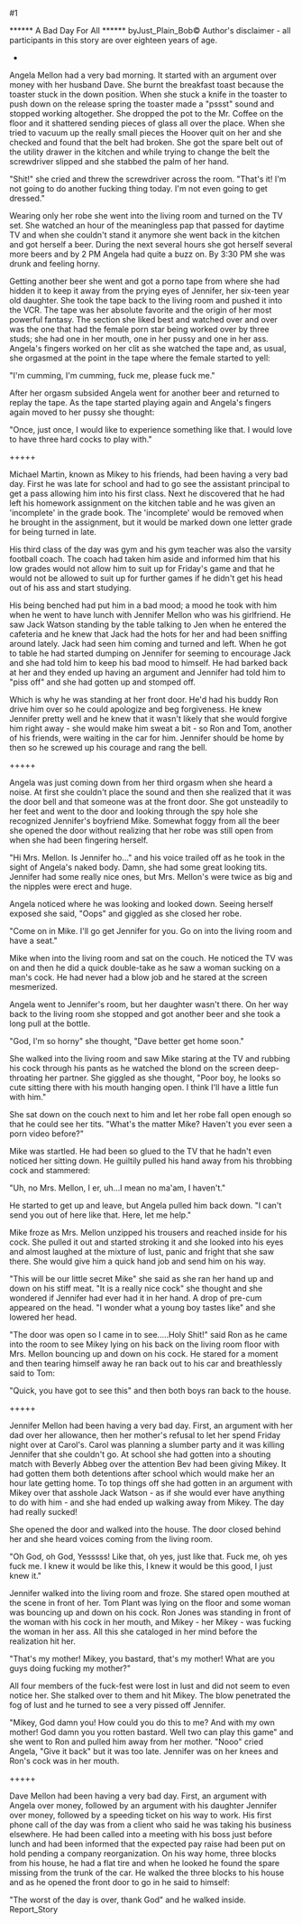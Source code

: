 #1 

 

 ****** A Bad Day For All ****** byJust_Plain_Bob© Author's disclaimer - all participants in this story are over eighteen years of age. 

 * 

 Angela Mellon had a very bad morning. It started with an argument over money with her husband Dave. She burnt the breakfast toast because the toaster stuck in the down position. When she stuck a knife in the toaster to push down on the release spring the toaster made a "pssst" sound and stopped working altogether. She dropped the pot to the Mr. Coffee on the floor and it shattered sending pieces of glass all over the place. When she tried to vacuum up the really small pieces the Hoover quit on her and she checked and found that the belt had broken. She got the spare belt out of the utility drawer in the kitchen and while trying to change the belt the screwdriver slipped and she stabbed the palm of her hand. 

 "Shit!" she cried and threw the screwdriver across the room. "That's it! I'm not going to do another fucking thing today. I'm not even going to get dressed." 

 Wearing only her robe she went into the living room and turned on the TV set. She watched an hour of the meaningless pap that passed for daytime TV and when she couldn't stand it anymore she went back in the kitchen and got herself a beer. During the next several hours she got herself several more beers and by 2 PM Angela had quite a buzz on. By 3:30 PM she was drunk and feeling horny. 

 Getting another beer she went and got a porno tape from where she had hidden it to keep it away from the prying eyes of Jennifer, her six-teen year old daughter. She took the tape back to the living room and pushed it into the VCR. The tape was her absolute favorite and the origin of her most powerful fantasy. The section she liked best and watched over and over was the one that had the female porn star being worked over by three studs; she had one in her mouth, one in her pussy and one in her ass. Angela's fingers worked on her clit as she watched the tape and, as usual, she orgasmed at the point in the tape where the female started to yell: 

 "I'm cumming, I'm cumming, fuck me, please fuck me." 

 After her orgasm subsided Angela went for another beer and returned to replay the tape. As the tape started playing again and Angela's fingers again moved to her pussy she thought: 

 "Once, just once, I would like to experience something like that. I would love to have three hard cocks to play with." 

 +++++ 

 Michael Martin, known as Mikey to his friends, had been having a very bad day. First he was late for school and had to go see the assistant principal to get a pass allowing him into his first class. Next he discovered that he had left his homework assignment on the kitchen table and he was given an 'incomplete' in the grade book. The 'incomplete' would be removed when he brought in the assignment, but it would be marked down one letter grade for being turned in late. 

 His third class of the day was gym and his gym teacher was also the varsity football coach. The coach had taken him aside and informed him that his low grades would not allow him to suit up for Friday's game and that he would not be allowed to suit up for further games if he didn't get his head out of his ass and start studying. 

 His being benched had put him in a bad mood; a mood he took with him when he went to have lunch with Jennifer Mellon who was his girlfriend. He saw Jack Watson standing by the table talking to Jen when he entered the cafeteria and he knew that Jack had the hots for her and had been sniffing around lately. Jack had seen him coming and turned and left. When he got to table he had started dumping on Jennifer for seeming to encourage Jack and she had told him to keep his bad mood to himself. He had barked back at her and they ended up having an argument and Jennifer had told him to "piss off" and she had gotten up and stomped off. 

 Which is why he was standing at her front door. He'd had his buddy Ron drive him over so he could apologize and beg forgiveness. He knew Jennifer pretty well and he knew that it wasn't likely that she would forgive him right away - she would make him sweat a bit - so Ron and Tom, another of his friends, were waiting in the car for him. Jennifer should be home by then so he screwed up his courage and rang the bell. 

 +++++ 

 Angela was just coming down from her third orgasm when she heard a noise. At first she couldn't place the sound and then she realized that it was the door bell and that someone was at the front door. She got unsteadily to her feet and went to the door and looking through the spy hole she recognized Jennifer's boyfriend Mike. Somewhat foggy from all the beer she opened the door without realizing that her robe was still open from when she had been fingering herself. 

 "Hi Mrs. Mellon. Is Jennifer ho..." and his voice trailed off as he took in the sight of Angela's naked body. Damn, she had some great looking tits. Jennifer had some really nice ones, but Mrs. Mellon's were twice as big and the nipples were erect and huge. 

 Angela noticed where he was looking and looked down. Seeing herself exposed she said, "Oops" and giggled as she closed her robe. 

 "Come on in Mike. I'll go get Jennifer for you. Go on into the living room and have a seat." 

 Mike when into the living room and sat on the couch. He noticed the TV was on and then he did a quick double-take as he saw a woman sucking on a man's cock. He had never had a blow job and he stared at the screen mesmerized. 

 Angela went to Jennifer's room, but her daughter wasn't there. On her way back to the living room she stopped and got another beer and she took a long pull at the bottle. 

 "God, I'm so horny" she thought, "Dave better get home soon." 

 She walked into the living room and saw Mike staring at the TV and rubbing his cock through his pants as he watched the blond on the screen deep-throating her partner. She giggled as she thought, "Poor boy, he looks so cute sitting there with his mouth hanging open. I think I'll have a little fun with him." 

 She sat down on the couch next to him and let her robe fall open enough so that he could see her tits. "What's the matter Mike? Haven't you ever seen a porn video before?" 

 Mike was startled. He had been so glued to the TV that he hadn't even noticed her sitting down. He guiltily pulled his hand away from his throbbing cock and stammered: 

 "Uh, no Mrs. Mellon, I er, uh...I mean no ma'am, I haven't." 

 He started to get up and leave, but Angela pulled him back down. "I can't send you out of here like that. Here, let me help." 

 Mike froze as Mrs. Mellon unzipped his trousers and reached inside for his cock. She pulled it out and started stroking it and she looked into his eyes and almost laughed at the mixture of lust, panic and fright that she saw there. She would give him a quick hand job and send him on his way. 

 "This will be our little secret Mike" she said as she ran her hand up and down on his stiff meat. "It is a really nice cock" she thought and she wondered if Jennifer had ever had it in her hand. A drop of pre-cum appeared on the head. "I wonder what a young boy tastes like" and she lowered her head. 

 "The door was open so I came in to see.....Holy Shit!" said Ron as he came into the room to see Mikey lying on his back on the living room floor with Mrs. Mellon bouncing up and down on his cock. He stared for a moment and then tearing himself away he ran back out to his car and breathlessly said to Tom: 

 "Quick, you have got to see this" and then both boys ran back to the house. 

 +++++ 

 Jennifer Mellon had been having a very bad day. First, an argument with her dad over her allowance, then her mother's refusal to let her spend Friday night over at Carol's. Carol was planning a slumber party and it was killing Jennifer that she couldn't go. At school she had gotten into a shouting match with Beverly Abbeg over the attention Bev had been giving Mikey. It had gotten them both detentions after school which would make her an hour late getting home. To top things off she had gotten in an argument with Mikey over that asshole Jack Watson - as if she would ever have anything to do with him - and she had ended up walking away from Mikey. The day had really sucked! 

 She opened the door and walked into the house. The door closed behind her and she heard voices coming from the living room. 

 "Oh God, oh God, Yesssss! Like that, oh yes, just like that. Fuck me, oh yes fuck me. I knew it would be like this, I knew it would be this good, I just knew it." 

 Jennifer walked into the living room and froze. She stared open mouthed at the scene in front of her. Tom Plant was lying on the floor and some woman was bouncing up and down on his cock. Ron Jones was standing in front of the woman with his cock in her mouth, and Mikey - her Mikey - was fucking the woman in her ass. All this she cataloged in her mind before the realization hit her. 

 "That's my mother! Mikey, you bastard, that's my mother! What are you guys doing fucking my mother?" 

 All four members of the fuck-fest were lost in lust and did not seem to even notice her. She stalked over to them and hit Mikey. The blow penetrated the fog of lust and he turned to see a very pissed off Jennifer. 

 "Mikey, God damn you! How could you do this to me? And with my own mother! God damn you you rotten bastard. Well two can play this game" and she went to Ron and pulled him away from her mother. "Nooo" cried Angela, "Give it back" but it was too late. Jennifer was on her knees and Ron's cock was in her mouth. 

 +++++ 

 Dave Mellon had been having a very bad day. First, an argument with Angela over money, followed by an argument with his daughter Jennifer over money, followed by a speeding ticket on his way to work. His first phone call of the day was from a client who said he was taking his business elsewhere. He had been called into a meeting with his boss just before lunch and had been informed that the expected pay raise had been put on hold pending a company reorganization. On his way home, three blocks from his house, he had a flat tire and when he looked he found the spare missing from the trunk of the car. He walked the three blocks to his house and as he opened the front door to go in he said to himself: 

 "The worst of the day is over, thank God" and he walked inside. Report_Story 